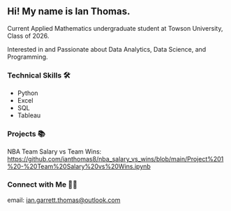 ## Hi! My name is Ian Thomas. 

Current Applied Mathematics undergraduate student at Towson University, Class of 2026.

Interested in and Passionate about Data Analytics, Data Science, and Programming.

### Technical Skills 🛠️
- Python
- Excel
- SQL
- Tableau

### Projects 📚
NBA Team Salary vs Team Wins: https://github.com/ianthomas8/nba_salary_vs_wins/blob/main/Project%201%20-%20Team%20Salary%20vs%20Wins.ipynb

### Connect with Me 👋🏻
email: ian.garrett.thomas@outlook.com
